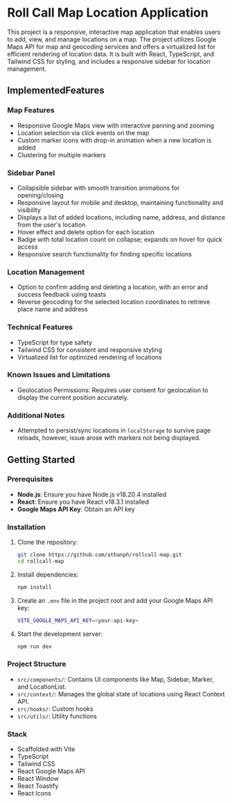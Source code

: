 # Roll Call Map Location Application

This project is a responsive, interactive map application that enables users to add, view, and manage locations on a map. The project utilizes Google Maps API for map and geocoding services and offers a virtualized list for efficient rendering of location data. It is built with React, TypeScript, and Tailwind CSS for styling, and includes a responsive sidebar for location management.

## ImplementedFeatures

### Map Features

- Responsive Google Maps view with interactive panning and zooming
- Location selection via click events on the map
- Custom marker icons with drop-in animation when a new location is added
- Clustering for multiple markers

### Sidebar Panel

- Collapsible sidebar with smooth transition animations for opening/closing
- Responsive layout for mobile and desktop, maintaining functionality and visibility
- Displays a list of added locations, including name, address, and distance from the user's location
- Hover effect and delete option for each location
- Badge with total location count on collapse; expands on hover for quick access
- Responsive search functionality for finding specific locations

### Location Management

- Option to confirm adding and deleting a location, with an error and success feedback using toasts
- Reverse geocoding for the selected location coordinates to retrieve place name and address

### Technical Features

- TypeScript for type safety
- Tailwind CSS for consistent and responsive styling
- Virtualized list for optimized rendering of locations

### Known Issues and Limitations

- Geolocation Permissions: Requires user consent for geolocation to display the current position accurately.

### Additional Notes

- Attempted to persist/sync locations in `localStorage` to survive page reloads, however, issue arose with markers not being displayed.

## Getting Started

### Prerequisites

- **Node.js**: Ensure you have Node.js v18.20.4 installed
- **React**: Ensure you have React v18.3.1 installed
- **Google Maps API Key**: Obtain an API key

### Installation

1. Clone the repository:

   ```bash
   git clone https://github.com/athanph/rollcall-map.git
   cd rollcall-map
   ```

2. Install dependencies:

   ```bash
   npm install
   ```

3. Create an `.env` file in the project root and add your Google Maps API key:

   ```bash
   VITE_GOOGLE_MAPS_API_KEY=<your-api-key>
   ```

4. Start the development server:
   ```bash
   npm run dev
   ```

### Project Structure

- `src/components/`: Contains UI components like Map, Sidebar, Marker, and LocationList.
- `src/context/`: Manages the global state of locations using React Context API.
- `src/hooks/`: Custom hooks
- `src/utils/`: Utility functions

### Stack

- Scaffolded with Vite
- TypeScript
- Tailwind CSS
- React Google Maps API
- React Window
- React Toastify
- React Icons
